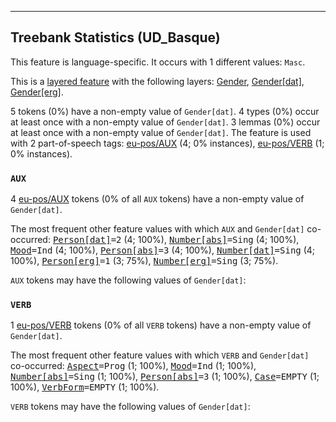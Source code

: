

--------------------------------------------------------------------------------

## Treebank Statistics (UD_Basque)

This feature is language-specific.
It occurs with 1 different values: `Masc`.

This is a <a href="../../u/overview/feat-layers.html">layered feature</a> with the following layers: [Gender](), [Gender[dat]](), [Gender[erg]]().

5 tokens (0%) have a non-empty value of `Gender[dat]`.
4 types (0%) occur at least once with a non-empty value of `Gender[dat]`.
3 lemmas (0%) occur at least once with a non-empty value of `Gender[dat]`.
The feature is used with 2 part-of-speech tags: [eu-pos/AUX]() (4; 0% instances), [eu-pos/VERB]() (1; 0% instances).

### `AUX`

4 [eu-pos/AUX]() tokens (0% of all `AUX` tokens) have a non-empty value of `Gender[dat]`.

The most frequent other feature values with which `AUX` and `Gender[dat]` co-occurred: <tt><a href="Person[dat].html">Person[dat]</a>=2</tt> (4; 100%), <tt><a href="Number[abs].html">Number[abs]</a>=Sing</tt> (4; 100%), <tt><a href="Mood.html">Mood</a>=Ind</tt> (4; 100%), <tt><a href="Person[abs].html">Person[abs]</a>=3</tt> (4; 100%), <tt><a href="Number[dat].html">Number[dat]</a>=Sing</tt> (4; 100%), <tt><a href="Person[erg].html">Person[erg]</a>=1</tt> (3; 75%), <tt><a href="Number[erg].html">Number[erg]</a>=Sing</tt> (3; 75%).

`AUX` tokens may have the following values of `Gender[dat]`:


### `VERB`

1 [eu-pos/VERB]() tokens (0% of all `VERB` tokens) have a non-empty value of `Gender[dat]`.

The most frequent other feature values with which `VERB` and `Gender[dat]` co-occurred: <tt><a href="Aspect.html">Aspect</a>=Prog</tt> (1; 100%), <tt><a href="Mood.html">Mood</a>=Ind</tt> (1; 100%), <tt><a href="Number[abs].html">Number[abs]</a>=Sing</tt> (1; 100%), <tt><a href="Person[abs].html">Person[abs]</a>=3</tt> (1; 100%), <tt><a href="Case.html">Case</a>=EMPTY</tt> (1; 100%), <tt><a href="VerbForm.html">VerbForm</a>=EMPTY</tt> (1; 100%).

`VERB` tokens may have the following values of `Gender[dat]`:


